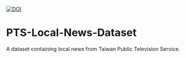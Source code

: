 [![DOI](https://zenodo.org/badge/911409430.svg)](https://doi.org/10.5281/zenodo.14598063)

# PTS-Local-News-Dataset
A dataset containing local news from Taiwan Public Television Service.
